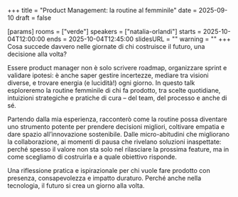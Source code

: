 +++
title = "Product Management: la routine al femminile"
date = 2025-09-10
draft = false

[params]
rooms = ["verde"]
speakers = ["natalia-orlandi"]
starts = 2025-10-04T12:00:00
ends = 2025-10-04T12:45:00
slidesURL = ""
warning = ""
+++
Cosa succede davvero nelle giornate di chi costruisce il futuro, una decisione alla volta?

Essere product manager non è solo scrivere roadmap, organizzare sprint e validare ipotesi: è anche saper gestire incertezze, mediare tra visioni diverse, e trovare energia (e lucidità!) ogni giorno. In questo talk esploreremo la routine femminile di chi fa prodotto, tra scelte quotidiane, intuizioni strategiche e pratiche di cura – del team, del processo e anche di sé.

Partendo dalla mia esperienza, racconterò come la routine possa diventare uno strumento potente per prendere decisioni migliori, coltivare empatia e dare spazio all’innovazione sostenibile. Dalle micro-abitudini che migliorano la collaborazione, ai momenti di pausa che rivelano soluzioni inaspettate: perché spesso il valore non sta solo nel rilasciare la prossima feature, ma in come scegliamo di costruirla e a quale obiettivo risponde.

Una riflessione pratica e ispirazionale per chi vuole fare prodotto con presenza, consapevolezza e impatto duraturo.
Perché anche nella tecnologia, il futuro si crea un giorno alla volta.
